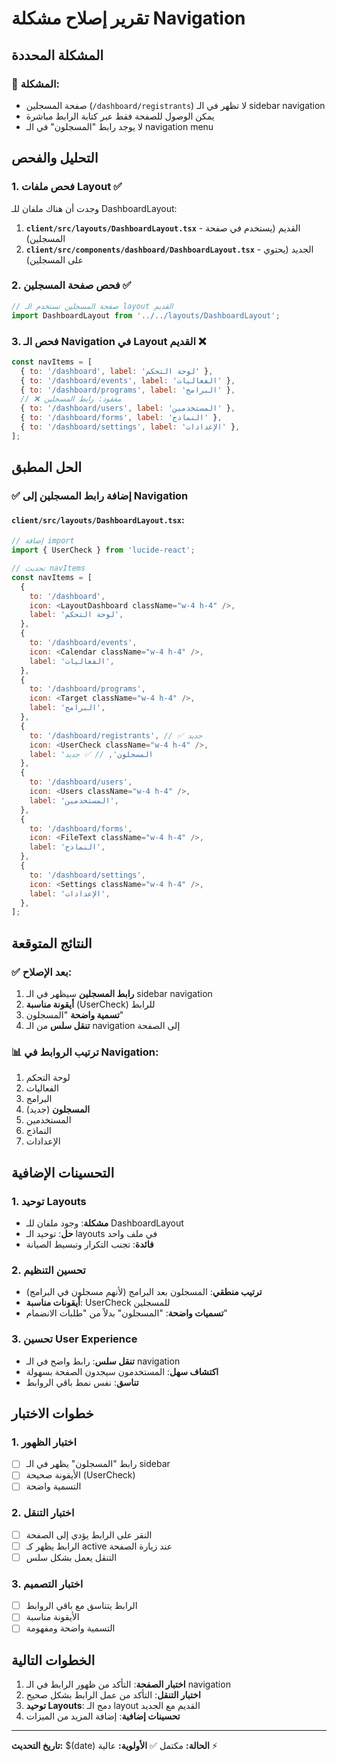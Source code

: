 # تقرير إصلاح مشكلة Navigation

## المشكلة المحددة

### 🚨 المشكلة:

- صفحة المسجلين (`/dashboard/registrants`) لا تظهر في الـ sidebar navigation
- يمكن الوصول للصفحة فقط عبر كتابة الرابط مباشرة
- لا يوجد رابط "المسجلون" في الـ navigation menu

## التحليل والفحص

### 1. فحص ملفات Layout ✅

وجدت أن هناك ملفان للـ DashboardLayout:

1. **`client/src/layouts/DashboardLayout.tsx`** - القديم (يستخدم في صفحة المسجلين)
2. **`client/src/components/dashboard/DashboardLayout.tsx`** - الجديد (يحتوي على المسجلين)

### 2. فحص صفحة المسجلين ✅

```javascript
// صفحة المسجلين تستخدم الـ layout القديم
import DashboardLayout from '../../layouts/DashboardLayout';
```

### 3. فحص الـ Navigation في Layout القديم ❌

```javascript
const navItems = [
  { to: '/dashboard', label: 'لوحة التحكم' },
  { to: '/dashboard/events', label: 'الفعاليات' },
  { to: '/dashboard/programs', label: 'البرامج' },
  // ❌ مفقود: رابط المسجلين
  { to: '/dashboard/users', label: 'المستخدمين' },
  { to: '/dashboard/forms', label: 'النماذج' },
  { to: '/dashboard/settings', label: 'الإعدادات' },
];
```

## الحل المطبق

### ✅ إضافة رابط المسجلين إلى Navigation

#### `client/src/layouts/DashboardLayout.tsx`:

```javascript
// إضافة import
import { UserCheck } from 'lucide-react';

// تحديث navItems
const navItems = [
  {
    to: '/dashboard',
    icon: <LayoutDashboard className="w-4 h-4" />,
    label: 'لوحة التحكم',
  },
  {
    to: '/dashboard/events',
    icon: <Calendar className="w-4 h-4" />,
    label: 'الفعاليات',
  },
  {
    to: '/dashboard/programs',
    icon: <Target className="w-4 h-4" />,
    label: 'البرامج',
  },
  {
    to: '/dashboard/registrants', // ✅ جديد
    icon: <UserCheck className="w-4 h-4" />,
    label: 'المسجلون', // ✅ جديد
  },
  {
    to: '/dashboard/users',
    icon: <Users className="w-4 h-4" />,
    label: 'المستخدمين',
  },
  {
    to: '/dashboard/forms',
    icon: <FileText className="w-4 h-4" />,
    label: 'النماذج',
  },
  {
    to: '/dashboard/settings',
    icon: <Settings className="w-4 h-4" />,
    label: 'الإعدادات',
  },
];
```

## النتائج المتوقعة

### ✅ بعد الإصلاح:

1. **رابط المسجلين** سيظهر في الـ sidebar navigation
2. **أيقونة مناسبة** (UserCheck) للرابط
3. **تسمية واضحة** "المسجلون"
4. **تنقل سلس** من الـ navigation إلى الصفحة

### 📊 ترتيب الروابط في Navigation:

1. لوحة التحكم
2. الفعاليات
3. البرامج
4. **المسجلون** (جديد)
5. المستخدمين
6. النماذج
7. الإعدادات

## التحسينات الإضافية

### 1. توحيد Layouts

- **مشكلة**: وجود ملفان للـ DashboardLayout
- **حل**: توحيد الـ layouts في ملف واحد
- **فائدة**: تجنب التكرار وتبسيط الصيانة

### 2. تحسين التنظيم

- **ترتيب منطقي**: المسجلون بعد البرامج (لأنهم مسجلون في البرامج)
- **أيقونات مناسبة**: UserCheck للمسجلين
- **تسميات واضحة**: "المسجلون" بدلاً من "طلبات الانضمام"

### 3. تحسين User Experience

- **تنقل سلس**: رابط واضح في الـ navigation
- **اكتشاف سهل**: المستخدمون سيجدون الصفحة بسهولة
- **تناسق**: نفس نمط باقي الروابط

## خطوات الاختبار

### 1. اختبار الظهور

- [ ] رابط "المسجلون" يظهر في الـ sidebar
- [ ] الأيقونة صحيحة (UserCheck)
- [ ] التسمية واضحة

### 2. اختبار التنقل

- [ ] النقر على الرابط يؤدي إلى الصفحة
- [ ] الرابط يظهر كـ active عند زيارة الصفحة
- [ ] التنقل يعمل بشكل سلس

### 3. اختبار التصميم

- [ ] الرابط يتناسق مع باقي الروابط
- [ ] الأيقونة مناسبة
- [ ] التسمية واضحة ومفهومة

## الخطوات التالية

1. **اختبار الصفحة**: التأكد من ظهور الرابط في الـ navigation
2. **اختبار التنقل**: التأكد من عمل الرابط بشكل صحيح
3. **توحيد Layouts**: دمج الـ layout القديم مع الجديد
4. **تحسينات إضافية**: إضافة المزيد من الميزات

---

**تاريخ التحديث:** $(date)
**الحالة:** مكتمل ✅
**الأولوية:** عالية ⚡
